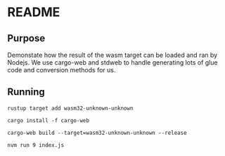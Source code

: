 # README

## Purpose

Demonstate how the result of the wasm target can be loaded and ran by Nodejs. We use cargo-web and stdweb to handle generating lots of glue code and conversion methods for us.

## Running

```
rustup target add wasm32-unknown-unknown

cargo install -f cargo-web

cargo-web build --target=wasm32-unknown-unknown --release

nvm run 9 index.js
```